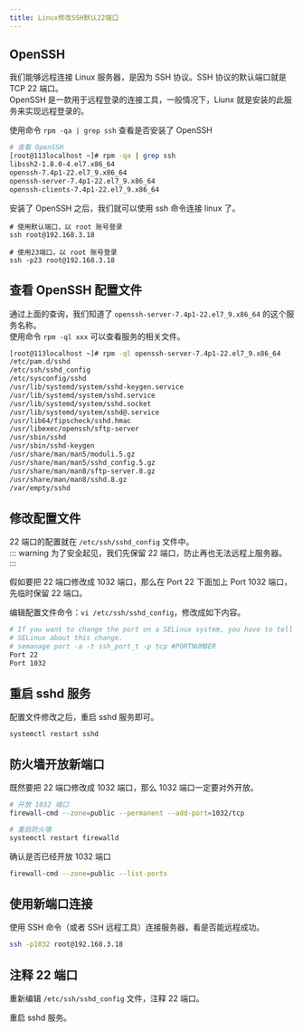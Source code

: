 ```yaml
---
title: Linux修改SSH默认22端口
---
```


## OpenSSH

我们能够远程连接 Linux 服务器，是因为 SSH 协议。SSH 协议的默认端口就是 TCP 22 端口。  
OpenSSH 是一款用于远程登录的连接工具，一般情况下，Liunx 就是安装的此服务来实现远程登录的。

使用命令 `rpm -qa | grep ssh` 查看是否安装了 OpenSSH

```bash
# 查看 OpenSSH
[root@113localhost ~]# rpm -qa | grep ssh
libssh2-1.8.0-4.el7.x86_64
openssh-7.4p1-22.el7_9.x86_64
openssh-server-7.4p1-22.el7_9.x86_64
openssh-clients-7.4p1-22.el7_9.x86_64
```

安装了 OpenSSH 之后，我们就可以使用 ssh 命令连接 linux 了。

```
# 使用默认端口，以 root 账号登录
ssh root@192.168.3.18

# 使用23端口，以 root 账号登录
ssh -p23 root@192.168.3.18
```



## 查看 OpenSSH 配置文件

通过上面的查询，我们知道了 `openssh-server-7.4p1-22.el7_9.x86_64` 的这个服务名称。  
使用命令 `rpm -ql xxx` 可以查看服务的相关文件。

```bash {3}
[root@113localhost ~]# rpm -ql openssh-server-7.4p1-22.el7_9.x86_64
/etc/pam.d/sshd
/etc/ssh/sshd_config
/etc/sysconfig/sshd
/usr/lib/systemd/system/sshd-keygen.service
/usr/lib/systemd/system/sshd.service
/usr/lib/systemd/system/sshd.socket
/usr/lib/systemd/system/sshd@.service
/usr/lib64/fipscheck/sshd.hmac
/usr/libexec/openssh/sftp-server
/usr/sbin/sshd
/usr/sbin/sshd-keygen
/usr/share/man/man5/moduli.5.gz
/usr/share/man/man5/sshd_config.5.gz
/usr/share/man/man8/sftp-server.8.gz
/usr/share/man/man8/sshd.8.gz
/var/empty/sshd
```

## 修改配置文件

22 端口的配置就在 `/etc/ssh/sshd_config` 文件中。  
::: warning
为了安全起见，我们先保留 22 端口，防止再也无法远程上服务器。
:::

假如要把 22 端口修改成 1032 端口，那么在 Port 22 下面加上 Port 1032 端口，先临时保留 22 端口。

编辑配置文件命令：`vi /etc/ssh/sshd_config`，修改成如下内容。

```bash
# If you want to change the port on a SELinux system, you have to tell
# SELinux about this change.
# semanage port -a -t ssh_port_t -p tcp #PORTNUMBER
Port 22
Port 1032
```

## 重启 sshd 服务

配置文件修改之后，重启 sshd 服务即可。

```
systemctl restart sshd
```

## 防火墙开放新端口

既然要把 22 端口修改成 1032 端口，那么 1032 端口一定要对外开放。

```bash
# 开放 1032 端口
firewall-cmd --zone=public --permanent --add-port=1032/tcp

# 重启防火墙
systemctl restart firewalld 
```

确认是否已经开放 1032 端口

```bash
firewall-cmd --zone=public --list-ports
```

## 使用新端口连接

使用 SSH 命令（或者 SSH 远程工具）连接服务器，看是否能远程成功。

```bash
ssh -p1032 root@192.168.3.18
```

## 注释 22 端口

重新编辑 `/etc/ssh/sshd_config` 文件，注释 22 端口。

重启 sshd 服务。
